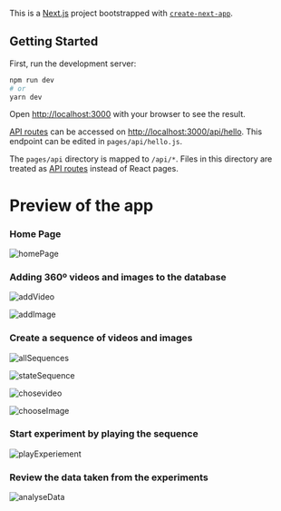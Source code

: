 This is a [Next.js](https://nextjs.org/) project bootstrapped with [`create-next-app`](https://github.com/vercel/next.js/tree/canary/packages/create-next-app).

## Getting Started

First, run the development server:

```bash
npm run dev
# or
yarn dev
```

Open [http://localhost:3000](http://localhost:3000) with your browser to see the result.


[API routes](https://nextjs.org/docs/api-routes/introduction) can be accessed on [http://localhost:3000/api/hello](http://localhost:3000/api/hello). This endpoint can be edited in `pages/api/hello.js`.

The `pages/api` directory is mapped to `/api/*`. Files in this directory are treated as [API routes](https://nextjs.org/docs/api-routes/introduction) instead of React pages.

# Preview of the app

### Home Page

![homePage](https://user-images.githubusercontent.com/44273146/211798991-f0e394c9-5703-4e3d-9e12-dfda7310bfb4.png)

### Adding 360º videos and images to the database


![addVideo](https://user-images.githubusercontent.com/44273146/211799670-833e5954-0885-4b40-9343-c606c04ba59e.png)

![addImage](https://user-images.githubusercontent.com/44273146/211799608-679dc10d-67eb-4e69-83d5-3b3b304f350f.png)


### Create a sequence of videos and images


![allSequences](https://user-images.githubusercontent.com/44273146/211799901-27861486-c1e4-4199-942c-11067aa9fd89.png)

![stateSequence](https://user-images.githubusercontent.com/44273146/211799945-15025d98-486b-4d64-9717-6a6c4acbe0b8.png)

![chosevideo](https://user-images.githubusercontent.com/44273146/211800007-b07f0644-8caf-45b7-aa20-0a9fa45a7d4e.png)

![chooseImage](https://user-images.githubusercontent.com/44273146/211800024-8c7c4487-7b8c-4cde-a618-18579b1e5aed.png)

### Start experiment by playing the sequence

![playExperiement](https://user-images.githubusercontent.com/44273146/211800221-f0069df5-294a-468d-95f6-c9796df10636.png)

### Review the data taken from the experiments

![analyseData](https://user-images.githubusercontent.com/44273146/211800355-ccda72be-1a05-4dc8-8820-248cabbbffbe.png)

